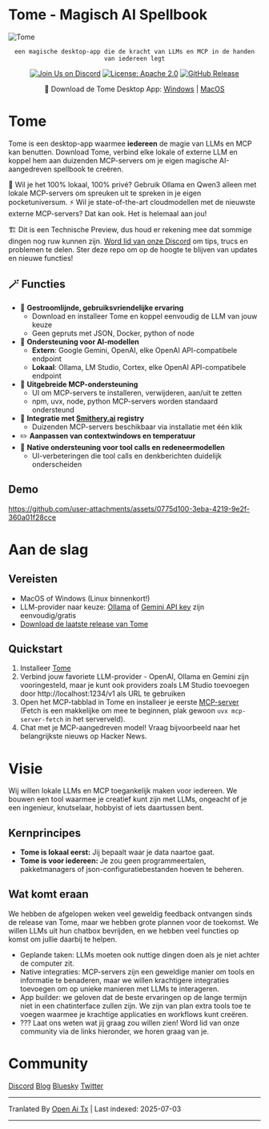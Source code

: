# Tome - Magisch AI Spellbook

<img src="https://raw.githubusercontent.com/runebookai/tome/main/static/images/repo-header.png" alt="Tome" />

<p align="center">
    <code>een magische desktop-app die de kracht van LLMs en MCP in de handen van iedereen legt</code>
</p>

<p align="center">
    <a href="https://discord.gg/9CH6us29YA" target="_blank"><img src="https://img.shields.io/discord/1365100902561742868?logo=discord&logoColor=fff&label=Join%20Us!&color=9D7CD8" alt="Join Us on Discord" /></a>
    <a href="https://opensource.org/licenses/Apache-2.0" target="_blank"><img src="https://img.shields.io/badge/License-Apache_2.0-blue.svg" alt="License: Apache 2.0" /></a>
    <a href="https://github.com/runebookai/tome/releases" target="_blank"><img src="https://img.shields.io/github/v/release/runebookai/tome" alt="GitHub Release" /></a>
</p>

<p align="center">
    🔮 Download de Tome Desktop App: <a href="https://github.com/runebookai/tome/releases/download/0.6.0/Tome_0.6.0_x64-setup.exe">Windows</a> | <a href="https://github.com/runebookai/tome/releases/download/0.6.0/Tome_0.6.0_aarch64.dmg">MacOS</a>
</p>

# Tome

Tome is een desktop-app waarmee **iedereen** de magie van LLMs en MCP kan benutten. Download Tome, verbind elke lokale of externe LLM en koppel hem aan duizenden MCP-servers om je eigen magische AI-aangedreven spellbook te creëren.

🫥 Wil je het 100% lokaal, 100% privé? Gebruik Ollama en Qwen3 alleen met lokale MCP-servers om spreuken uit te spreken in je eigen pocketuniversum. ⚡ Wil je state-of-the-art cloudmodellen met de nieuwste externe MCP-servers? Dat kan ook. Het is helemaal aan jou!

🏗️ Dit is een Technische Preview, dus houd er rekening mee dat sommige dingen nog ruw kunnen zijn. [Word lid van onze Discord](https://discord.gg/9CH6us29YA) om tips, trucs en problemen te delen. Ster deze repo om op de hoogte te blijven van updates en nieuwe functies!

## 🪄 Functies

- 🧙 **Gestroomlijnde, gebruiksvriendelijke ervaring**
  - Download en installeer Tome en koppel eenvoudig de LLM van jouw keuze
  - Geen gepruts met JSON, Docker, python of node
- 🤖 **Ondersteuning voor AI-modellen**
  - **Extern**: Google Gemini, OpenAI, elke OpenAI API-compatibele endpoint
  - **Lokaal**: Ollama, LM Studio, Cortex, elke OpenAI API-compatibele endpoint
- 🔮 **Uitgebreide MCP-ondersteuning**
  - UI om MCP-servers te installeren, verwijderen, aan/uit te zetten
  - npm, uvx, node, python MCP-servers worden standaard ondersteund
- 🏪 **Integratie met [Smithery.ai](https://smithery.ai) registry**
  - Duizenden MCP-servers beschikbaar via installatie met één klik
- ✏️ **Aanpassen van contextwindows en temperatuur**
- 🧰 **Native ondersteuning voor tool calls en redeneermodellen**
  - UI-verbeteringen die tool calls en denkberichten duidelijk onderscheiden

## Demo

https://github.com/user-attachments/assets/0775d100-3eba-4219-9e2f-360a01f28cce

# Aan de slag

## Vereisten

- MacOS of Windows (Linux binnenkort!)
- LLM-provider naar keuze: [Ollama](https://ollama.com/) of [Gemini API key](https://aistudio.google.com/app/apikey) zijn eenvoudig/gratis
- [Download de laatste release van Tome](https://github.com/runebookai/tome/releases)

## Quickstart

1. Installeer [Tome](https://github.com/runebookai/tome/releases)
2. Verbind jouw favoriete LLM-provider - OpenAI, Ollama en Gemini zijn vooringesteld, maar je kunt ook providers zoals LM Studio toevoegen door http://localhost:1234/v1 als URL te gebruiken
3. Open het MCP-tabblad in Tome en installeer je eerste [MCP-server](https://github.com/modelcontextprotocol/servers) (Fetch is een makkelijke om mee te beginnen, plak gewoon `uvx mcp-server-fetch` in het serverveld).
4. Chat met je MCP-aangedreven model! Vraag bijvoorbeeld naar het belangrijkste nieuws op Hacker News.

# Visie

Wij willen lokale LLMs en MCP toegankelijk maken voor iedereen. We bouwen een tool waarmee je creatief kunt zijn met LLMs, ongeacht
of je een ingenieur, knutselaar, hobbyist of iets daartussen bent.

## Kernprincipes

- **Tome is lokaal eerst:** Jij bepaalt waar je data naartoe gaat.
- **Tome is voor iedereen:** Je zou geen programmeertalen, pakketmanagers of json-configuratiebestanden hoeven te beheren.

## Wat komt eraan

We hebben de afgelopen weken veel geweldig feedback ontvangen sinds de release van Tome, maar we hebben grote plannen voor de toekomst. We willen LLMs uit hun chatbox bevrijden, en we hebben veel functies op komst om jullie daarbij te helpen.

- Geplande taken: LLMs moeten ook nuttige dingen doen als je niet achter de computer zit.
- Native integraties: MCP-servers zijn een geweldige manier om tools en informatie te benaderen, maar we willen krachtigere integraties toevoegen om op unieke manieren met LLMs te interageren.
- App builder: we geloven dat de beste ervaringen op de lange termijn niet in een chatinterface zullen zijn. We zijn van plan extra tools toe te voegen waarmee je krachtige applicaties en workflows kunt creëren.
- ??? Laat ons weten wat jij graag zou willen zien! Word lid van onze community via de links hieronder, we horen graag van je.

# Community

[Discord](https://discord.gg/9CH6us29YA) [Blog](https://blog.runebook.ai) [Bluesky](https://bsky.app/profile/gettome.app) [Twitter](https://twitter.com/get_tome) 

---

Tranlated By [Open Ai Tx](https://github.com/OpenAiTx/OpenAiTx) | Last indexed: 2025-07-03

---